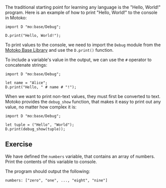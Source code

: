 The traditional starting point for learning any language is the "Hello, World!" program. Here is an
example of how to print "Hello, World!" to the console in Motoko:

```motoko
import D "mo:base/Debug";

D.print("Hello, World!");
```

To print values to the console, we need to import the `Debug` module from the
[Motoko Base Library](https://internetcomputer.org/docs/current/motoko/main/base-intro)
and use the `D.print()` function.

To include a variable's value in the output, we can use the `#` operator to concatenate strings:

```motoko
import D "mo:base/Debug";

let name = "Alice";
D.print("Hello, " # name # "!");
```

When we want to print non-text values, they must first be converted to text. Motoko provides the
`debug_show` function, that makes it easy to print out any value, no matter how complex it is:

```motoko
import D "mo:base/Debug";

let tuple = ("Hello", "World");
D.print(debug_show(tuple));
```

## Exercise

We have defined the `numbers` variable, that contains an array of numbers. Print the contents of
this variable to console.

The program should output the following:

```
numbers: ["zero", "one", ..., "eight", "nine"]
```
